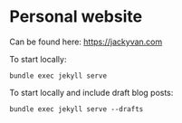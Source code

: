 # Personal website

Can be found here: https://jackyvan.com



To start locally:
```
bundle exec jekyll serve
```
To start locally and include draft blog posts:
```
bundle exec jekyll serve --drafts
```